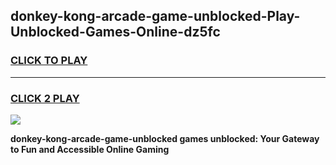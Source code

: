 
## donkey-kong-arcade-game-unblocked-Play-Unblocked-Games-Online-dz5fc
<h3>
<a href="https://premium76.site?title=donkey-kong-arcade-game-unblocked&ref=24A">CLICK TO PLAY</a></h3>
<hr>

<h3>
<a href="https://premium76.site?title=donkey-kong-arcade-game-unblocked&ref=24A">CLICK 2 PLAY</a>
  
</h3>

<a href="https://premium76.site?title=donkey-kong-arcade-game-unblocked&ref=24A"><img src="https://clearcache.store/games.png"></a>


**donkey-kong-arcade-game-unblocked games unblocked: Your Gateway to Fun and Accessible Online Gaming**
